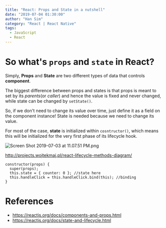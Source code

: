 ```yaml
---
title: "React: Props and State in a nutshell"
date: "2019-07-04 01:30:00"
author: "Han Sim"
category: "React | React Native"
tags:
  - JavaScript
  - React
---
```


# So what's `props` and `state` in React?

Simply, **Props** and **State** are two different types of data that controls **component**. 

The biggest difference between props and states is that props is meant to set by its _parents_(or _caller_) and hence the value is fixed and never changed, while state can be changed by `setState()`.

So, if we don't need to change its value over time, just define it as a field on the component instance! State is needed because we need to change its value.

For most of the case, **state** is initialized within `cosntructor()`, which means this will be initialized for the very first phase of its lifecycle hook.

![Screen Shot 2019-07-03 at 11.07.51 PM.png](https://i.loli.net/2019/07/04/5d1d6d976f01319289.png)

http://projects.wojtekmaj.pl/react-lifecycle-methods-diagram/

```JavaScript{3}
constructor(props) {
  super(props);
  this.state = { counter: 0 }; //state here
  this.handleClick = this.handleClick.bind(this); //binding
}
```

# References

- https://reactjs.org/docs/components-and-props.html
- https://reactjs.org/docs/state-and-lifecycle.html

